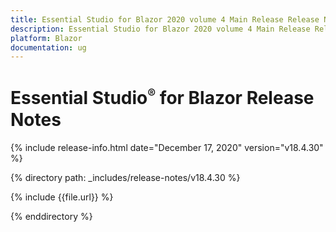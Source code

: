 ```yaml
---
title: Essential Studio for Blazor 2020 volume 4 Main Release Release Notes  
description: Essential Studio for Blazor 2020 volume 4 Main Release Release Notes  
platform: Blazor
documentation: ug
---
```


# Essential Studio<sup style="font-size:70%">&reg;</sup> for Blazor  Release Notes  

{% include release-info.html date="December 17, 2020"  version="v18.4.30" %} 

{% directory path: _includes/release-notes/v18.4.30 %}

{% include {{file.url}} %}

{% enddirectory %}

